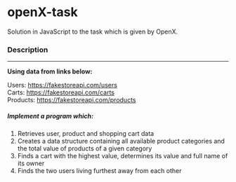 # openX-task
Solution in JavaScript to the task which is given by OpenX.

### Description  
<hr>  

**Using data from links below:**  

Users: https://fakestoreapi.com/users <br>
Carts: https://fakestoreapi.com/carts <br>
Products: https://fakestoreapi.com/products <br>
##### Implement a program which:  

1. Retrieves user, product and shopping cart data <br>
2. Creates a data structure containing all available product categories and the total value of
products of a given category <br>
3. Finds a cart with the highest value, determines its value and full name of its owner <br>
4. Finds the two users living furthest away from each other <br>
